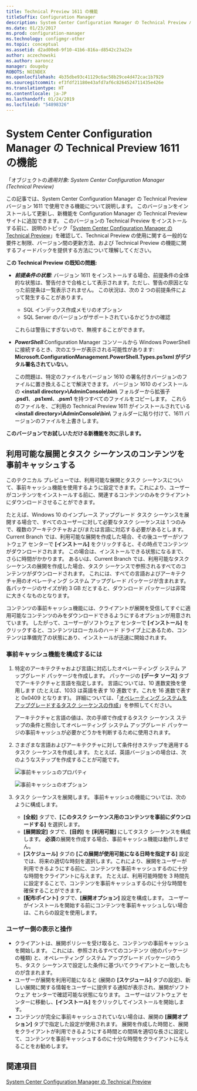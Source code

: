 ```yaml
---
title: Technical Preview 1611 の機能
titleSuffix: Configuration Manager
description: System Center Configuration Manager の Technical Preview バージョン 1611 で使用できる機能について説明します。
ms.date: 01/23/2017
ms.prod: configuration-manager
ms.technology: configmgr-other
ms.topic: conceptual
ms.assetid: d2ad00e8-9f10-41b6-816a-d8542c23a22e
author: aczechowski
ms.author: aaroncz
manager: dougeby
ROBOTS: NOINDEX
ms.openlocfilehash: 4b35dbe93c41129c6ac58b29ce4d472cac1b7929
ms.sourcegitcommit: ef3fdf21180e43afd7af6c8264524711435e426e
ms.translationtype: HT
ms.contentlocale: ja-JP
ms.lasthandoff: 01/24/2019
ms.locfileid: "54898326"
---
```

# <a name="capabilities-in-technical-preview-1611-for-system-center-configuration-manager"></a>System Center Configuration Manager の Technical Preview 1611 の機能

「オブジェクトの*適用対象: System Center Configuration Manager (Technical Preview)*



この記事では、System Center Configuration Manager の Technical Preview バージョン 1611 で使用できる機能について説明します。 このバージョンをインストールして更新し、新機能を Configuration Manager の Technical Preview サイトに追加できます。 このバージョンの Technical Preview をインストールする前に、説明のトピック「[System Center Configuration Manager の Technical Preview](../../core/get-started/technical-preview.md)」を確認して、Technical Preview の使用に関する一般的な要件と制限、バージョン間の更新方法、および Technical Preview の機能に関するフィードバックを提供する方法について理解してください。    

**この Technical Preview の既知の問題:**   
- ***前提条件の状態***: バージョン 1611 をインストールする場合、前提条件の全体的な状態は、警告付きで合格として表示されます。ただし、警告の原因となった前提条は一覧表示されません。 この状況は、次の 2 つの前提条件によって発生することがあります。
  - SQL インデックス作成メモリのオプション
  - SQL Server のバージョンがサポートされているかどうかの確認  

  これらは警告にすぎないので、無視することができます。

- ***PowerShell***:Configuration Manager コンソールから Windows PowerShell に接続するとき、次のエラーが表示される可能性があります: **Microsoft.ConfigurationManagement.PowerShell.Types.ps1xml がデジタル署名されていない**。  

   この問題は、特定のファイルをバージョン 1610 の署名付きバージョンのファイルに置き換えることで解決できます。 バージョン 1610 のインストールの **&lt;install directory>\AdminConsole\bin\\** フォルダーから拡張子 **.psd1**、**.ps1xml**、**.psm1** を持つすべてのファイルをコピーします。 これらのファイルを、ご利用の Technical Preview 1611 がインストールされている **&lt;install directory>\AdminConsole\bin\\** フォルダーに貼り付けて、1611 バージョンのファイルを上書きします。


**このバージョンでお試しいただける新機能を次に示します。**  

## <a name="pre-cache-content-for-available-deployments-and-task-sequences"></a>利用可能な展開とタスク シーケンスのコンテンツを事前キャッシュする
このテクニカル プレビューでは、利用可能な展開とタスク シーケンスについて、事前キャッシュ機能を使用するように設定できます。これにより、ユーザーがコンテンツをインストールする前に、関連するコンテンツのみをクライアントにダウンロードさせることができます。

たとえば、Windows 10 のインプレース アップグレード タスク シーケンスを展開する場合で、すべてのユーザーに対して必要なタスク シーケンスは 1 つのみで、複数のアーキテクチャおよび/または言語に対応する必要があるとします。 Current Branch では、利用可能な展開を作成した場合、その後ユーザーがソフトウェア センターで **[インストール]** をクリックすると、その時点でコンテンツがダウンロードされます。 この場合は、インストールできる状態になるまで、さらに時間がかかります。 あるいは、Current Branch では、利用可能なタスク シーケンスの展開を作成した場合、タスク シーケンスで参照されるすべてのコンテンツがダウンロードされます。 これには、すべての言語およびアーキテクチャ用のオペレーティング システム アップグレード パッケージが含まれます。 各パッケージのサイズが約 3 GB だとすると、ダウンロード パッケージは非常に大きくなものとなります。

コンテンツの事前キャッシュ機能には、クライアントが展開を受信してすぐに適用可能なコンテンツのみをダウンロードできるようにするオプションが用意されています。 したがって、ユーザーがソフトウェア センターで **[インストール]** をクリックすると、コンテンツはローカルのハード ドライブ上にあるため、コンテンツは準備完了の状態にあり、インストールが迅速に開始されます。

### <a name="to-configure-the-pre-cache-feature"></a>事前キャッシュ機能を構成するには

1. 特定のアーキテクチャおよび言語に対応したオペレーティング システム アップグレード パッケージを作成します。 パッケージの **[データ ソース]** タブでアーキテクチャと言語を指定します。 言語については、10 進数変換を使用します (たとえば、1033 は英語を表す 10 進数です。これを 16 進数で表すと 0x0409 となります)。 詳細については、「[オペレーティング システムをアップグレードするタスク シーケンスの作成](/sccm/osd/deploy-use/create-a-task-sequence-to-upgrade-an-operating-system)」を参照してください。

    アーキテクチャと言語の値は、次の手順で作成するタスク シーケンス ステップの条件と照合してオペレーティング システム アップグレード パッケージの事前キャッシュが必要かどうかを判断するために使用されます。
2. さまざまな言語およびアーキテクチャに対して条件付きステップを適用するタスク シーケンスを作成します。 たとえば、英語バージョンの場合は、次のようなステップを作成することが可能です。

    ![事前キャッシュのプロパティ](media/precacheproperties2.png)

    ![事前キャッシュのオプション](media/precacheoptions2.png)  

3. タスク シーケンスを展開します。 事前キャッシュの機能については、次のように構成します。
    - **[全般]** タブで、**[このタスク シーケンス用のコンテンツを事前にダウンロードする]** を選択します。
    - **[展開設定]** タブで、**[目的]** を **[利用可能]** にしてタスク シーケンスを構成します。 **必須**の展開を作成する場合、事前キャッシュ機能は動作しません。
    - **[スケジュール]** タブの **[この展開が使用可能になる日時を指定する]** 設定では、将来の適切な時刻を選択します。これにより、展開をユーザーが利用できるようにする前に、コンテンツを事前キャッシュするのに十分な時間をクライアントに与えます。 たとえば、利用可能時間を 3 時間先に設定することで、コンテンツを事前キャッシュするのに十分な時間を確保することができます。  
    - **[配布ポイント]** タブで、**[展開オプション]** 設定を構成します。 ユーザーがインストールを開始する前にコンテンツを事前キャッシュしない場合は、これらの設定を使用します。


### <a name="user-experience"></a>ユーザー側の表示と操作
- クライアントは、展開ポリシーを受け取ると、コンテンツの事前キャッシュを開始します。 これには、参照されるすべてのコンテンツ (他のパッケージの種類) と、オペレーティング システム アップグレード パッケージのうち、タスク シーケンスで設定した条件に基づいてクライアントと一致したものが含まれます。
- ユーザーが展開を利用可能になると (展開の **[スケジュール]** タブの設定)、新しい展開に関する情報をユーザーに提供する通知が表示され、展開がソフトウェア センターで確認可能な状態になります。 ユーザーはソフトウェア センターに移動し、**[インストール]** をクリックしてインストールを開始します。
- コンテンツが完全に事前キャッシュされていない場合は、展開の **[展開オプション]** タブで指定した設定が使用されます。 展開を作成した時間と、展開をクライアントが利用できるようにする時間との間隔を適切な長さに設定して、コンテンツを事前キャッシュするのに十分な時間をクライアントに与えることをお勧めします。


## <a name="see-also"></a>関連項目
[System Center Configuration Manager の Technical Preview](../../core/get-started/technical-preview.md)
